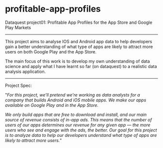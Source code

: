 # profitable-app-profiles
Dataquest project01: Profitable App Profiles for the App Store and Google Play Markets

---

This project aims to analyse IOS and Android app data to help developers gain a better understanding of what type of apps are likely to attract more users on both Google Play and the App Store.

The main focus of this work is to develop my own understanding of data science and apply what I have learnt so far (on dataquest) to a realistic data analysis application.

---

Project Spec:

"*For this project, we'll pretend we're working as data analysts for a company that builds Android and iOS mobile apps. We make our apps available on Google Play and in the App Store.*

*We only build apps that are free to download and install, and our main source of revenue consists of in-app ads. This means that the number of users of our apps determines our revenue for any given app — the more users who see and engage with the ads, the better. Our goal for this project is to analyze data to help our developers understand what type of apps are likely to attract more users.*"
